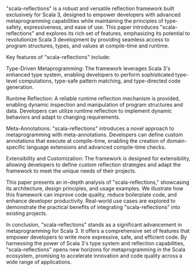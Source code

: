 "scala-reflections" is a robust and versatile reflection framework built exclusively for Scala 3, designed to empower developers with advanced metaprogramming capabilities while maintaining the principles of type-safety, expressiveness, and ease of use. This paper introduces "scala-reflections" and explores its rich set of features, emphasizing its potential to revolutionize Scala 3 development by providing seamless access to program structures, types, and values at compile-time and runtime.

Key features of "scala-reflections" include:

Type-Driven Metaprogramming: The framework leverages Scala 3's enhanced type system, enabling developers to perform sophisticated type-level computations, type-safe pattern matching, and type-directed code generation.

Runtime Reflection: A reliable runtime reflection mechanism is provided, enabling dynamic inspection and manipulation of program structures and data. Developers can utilize runtime reflection to implement dynamic behaviors and adapt to changing requirements.

Meta-Annotations: "scala-reflections" introduces a novel approach to metaprogramming with meta-annotations. Developers can define custom annotations that execute at compile-time, enabling the creation of domain-specific language extensions and advanced compile-time checks.

Extensibility and Customization: The framework is designed for extensibility, allowing developers to define custom reflection strategies and adapt the framework to meet the unique needs of their projects.

This paper presents an in-depth analysis of "scala-reflections," showcasing its architecture, design principles, and usage examples. We illustrate how this framework can improve code quality, reduce boilerplate code, and enhance developer productivity. Real-world use cases are explored to demonstrate the practical benefits of integrating "scala-reflections" into existing projects.

In conclusion, "scala-reflections" stands as a significant advancement in metaprogramming for Scala 3. It offers a comprehensive set of features that empower developers to write more expressive, safe, and efficient code. By harnessing the power of Scala 3's type system and reflection capabilities, "scala-reflections" opens new horizons for metaprogramming in the Scala ecosystem, promising to accelerate innovation and code quality across a wide range of applications.
